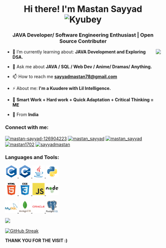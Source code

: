 <h1 align="center">Hi there! I'm Mastan Sayyad <img height="40" alt="Kyubey" src="https://raw.githubusercontent.com/innng/innng/master/assets/kyubey.gif"/></h1>
<h3 align="center">JAVA Developer/ Software Engineering Enthusiast | Open Source Contributer</h3>

<img align="right" src="https://github.com/SankshipthShetty/SankshipthShetty/assets/99337968/2bd05422-3a3b-4d7c-94a1-7cdb584c09d7"/>


- 🌱 I’m currently learning about: **JAVA Development and Exploring DSA.**

- 💬 Ask me about **JAVA / SQL / Web Dev / Anime/ Dramas/ Anything.**

- 📫 How to reach me **sayyadmastan78@gmail.com**

- ⚡ About me: **I'm a Kuudere with Lil Intelligence.**

- 💎 **Smart Work + Hard work + Quick Adaptation + Critical Thinking = ME**

-  📍 From **India**

<h3 align="left">Connect with me:</h3>
<p align="left">
<a href="https://linkedin.com/in/mastan-sayyad-126904223" target="blank"><img align="center" src="https://raw.githubusercontent.com/rahuldkjain/github-profile-readme-generator/master/src/images/icons/Social/linked-in-alt.svg" alt="mastan-sayyad-126904223" height="30" width="40" /></a>
<a href="https://www.hackerrank.com/mastan_sayyad" target="blank"><img align="center" src="https://raw.githubusercontent.com/rahuldkjain/github-profile-readme-generator/master/src/images/icons/Social/hackerrank.svg" alt="mastan_sayyad" height="30" width="40" /></a>
<a href="https://www.leetcode.com/mastan_sayyad" target="blank"><img align="center" src="https://raw.githubusercontent.com/rahuldkjain/github-profile-readme-generator/master/src/images/icons/Social/leet-code.svg" alt="mastan_sayyad" height="30" width="40" /></a>
<a href="https://www.codechef.com/users/mastan1702" target="blank"><img align="center" src="https://cdn.jsdelivr.net/npm/simple-icons@3.1.0/icons/codechef.svg" alt="mastan1702" height="30" width="40" /></a>
<a href="https://auth.geeksforgeeks.org/user/sayyadmastan" target="blank"><img align="center" src="https://raw.githubusercontent.com/rahuldkjain/github-profile-readme-generator/master/src/images/icons/Social/geeks-for-geeks.svg" alt="sayyadmastan" height="30" width="40" /></a>
</p>

<h3 align="left">Languages and Tools:</h3>
<a href="https://www.cprogramming.com/" target="_blank" rel="noreferrer"> <img src="https://raw.githubusercontent.com/devicons/devicon/master/icons/c/c-original.svg" alt="c" width="40" height="40"/> </a> <a href="https://www.w3schools.com/cpp/" target="_blank" rel="noreferrer"> <img src="https://raw.githubusercontent.com/devicons/devicon/master/icons/cplusplus/cplusplus-original.svg" alt="cplusplus" width="40" height="40"/> </a> <a href="https://www.java.com" target="_blank" rel="noreferrer"> <img src="https://raw.githubusercontent.com/devicons/devicon/master/icons/java/java-original.svg" alt="java" width="40" height="40"/> </a> <a href="https://www.python.org" target="_blank" rel="noreferrer"> <img src="https://raw.githubusercontent.com/devicons/devicon/master/icons/python/python-original.svg" alt="python" width="40" height="40"/> </a>
<p> <a href="https://www.w3.org/html/" target="_blank" rel="noreferrer"> <img src="https://raw.githubusercontent.com/devicons/devicon/master/icons/html5/html5-original-wordmark.svg" alt="html5" width="40" height="40"/> </a><a href="https://www.w3schools.com/css/" target="_blank" rel="noreferrer"> <img src="https://raw.githubusercontent.com/devicons/devicon/master/icons/css3/css3-original-wordmark.svg" alt="css3" width="40" height="40"/> </a>  <a href="https://developer.mozilla.org/en-US/docs/Web/JavaScript" target="_blank" rel="noreferrer"> <img src="https://raw.githubusercontent.com/devicons/devicon/master/icons/javascript/javascript-original.svg" alt="javascript" width="40" height="40"/> </a> <a href="https://nodejs.org" target="_blank" rel="noreferrer"> <img src="https://raw.githubusercontent.com/devicons/devicon/master/icons/nodejs/nodejs-original-wordmark.svg" alt="nodejs" width="40" height="40"/> </a>

<p>  <a href="https://www.mysql.com/" target="_blank" rel="noreferrer"> <img src="https://raw.githubusercontent.com/devicons/devicon/master/icons/mysql/mysql-original-wordmark.svg" alt="mysql" width="40" height="40"/> </a> <a href="https://www.mongodb.com/" target="_blank" rel="noreferrer"> <img src="https://raw.githubusercontent.com/devicons/devicon/master/icons/mongodb/mongodb-original-wordmark.svg" alt="mongodb" width="40" height="40"/> </a> <a href="https://www.oracle.com/" target="_blank" rel="noreferrer"> <img src="https://raw.githubusercontent.com/devicons/devicon/master/icons/oracle/oracle-original.svg" alt="oracle" width="40" height="40"/> </a> <a href="https://www.postgresql.org" target="_blank" rel="noreferrer"> <img src="https://raw.githubusercontent.com/devicons/devicon/master/icons/postgresql/postgresql-original-wordmark.svg" alt="postgresql" width="40" height="40"/> </a>  </p>

<img  src="https://github-readme-stats.vercel.app/api?username=mastansayyad&&show_icons=true&theme=radical"/>

[![GitHub Streak](https://streak-stats.demolab.com/?user=MastanSayyad&theme=dark)](https://git.io/streak-stats)

**THANK YOU FOR THE VISIT :)**
